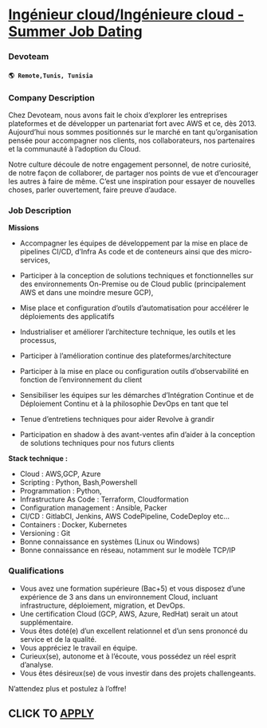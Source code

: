# [Ingénieur cloud/Ingénieure cloud - Summer Job Dating](https://www.remotewlb.com/apply/ingenieur-cloud-ingenieure-cloud-summer-job-dating)  
### Devoteam  
#### `🌎 Remote,Tunis, Tunisia`  

### **Company Description**

Chez Devoteam, nous avons fait le choix d’explorer les entreprises plateformes et de développer un partenariat fort avec AWS et ce, dès 2013. Aujourd’hui nous sommes positionnés sur le marché en tant qu’organisation pensée pour accompagner nos clients, nos collaborateurs, nos partenaires et la communauté à l’adoption du Cloud.

Notre culture découle de notre engagement personnel, de notre curiosité, de notre façon de collaborer, de partager nos points de vue et d’encourager les autres à faire de même. C’est une inspiration pour essayer de nouvelles choses, parler ouvertement, faire preuve d’audace.

###  **Job Description**

 **Missions**

  * Accompagner les équipes de développement par la mise en place de pipelines CI/CD, d’Infra As code et de conteneurs ainsi que des micro-services,

  * Participer à la conception de solutions techniques et fonctionnelles sur des environnements On-Premise ou de Cloud public (principalement AWS et dans une moindre mesure GCP),

  * Mise place et configuration d’outils d’automatisation pour accélérer le déploiements des applicatifs

  * Industrialiser et améliorer l’architecture technique, les outils et les processus,

  * Participer à l’amélioration continue des plateformes/architecture

  * Participer à la mise en place ou configuration outils d’observabilité en fonction de l’environnement du client

  * Sensibiliser les équipes sur les démarches d’Intégration Continue et de Déploiement Continu et à la philosophie DevOps en tant que tel

  * Tenue d’entretiens techniques pour aider Revolve à grandir

  * Participation en shadow à des avant-ventes afin d’aider à la conception de solutions techniques pour nos futurs clients

 **Stack technique :**

  * Cloud : AWS,GCP, Azure
  * Scripting : Python, Bash,Powershell
  * Programmation : Python,
  * Infrastructure As Code : Terraform, Cloudformation
  * Configuration management : Ansible, Packer
  * CI/CD : GitlabCI, Jenkins, AWS CodePipeline, CodeDeploy etc…
  * Containers : Docker, Kubernetes
  * Versioning : Git
  * Bonne connaissance en systèmes (Linux ou Windows)
  * Bonne connaissance en réseau, notamment sur le modèle TCP/IP

###  **Qualifications**

  * Vous avez une formation supérieure (Bac+5) et vous disposez d’une expérience de 3 ans dans un environnement Cloud, incluant infrastructure, déploiement, migration, et DevOps.
  * Une certification Cloud (GCP, AWS, Azure, RedHat) serait un atout supplémentaire.
  * Vous êtes doté(e) d’un excellent relationnel et d’un sens prononcé du service et de la qualité.
  * Vous appréciez le travail en équipe.
  * Curieux(se), autonome et à l’écoute, vous possédez un réel esprit d’analyse.
  * Vous êtes désireux(se) de vous investir dans des projets challengeants.

N’attendez plus et postulez à l’offre!

  
## CLICK TO [APPLY](https://www.remotewlb.com/apply/ingenieur-cloud-ingenieure-cloud-summer-job-dating)

